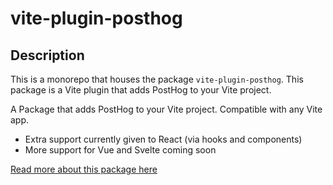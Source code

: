 # vite-plugin-posthog

## Description

This is a monorepo that houses the package `vite-plugin-posthog`. This package is a Vite plugin that adds PostHog to your Vite project.

A Package that adds PostHog to your Vite project. Compatible with any Vite app.

- Extra support currently given to React (via hooks and components)
- More support for Vue and Svelte coming soon

[Read more about this package here](packages/vite-plugin-posthog/README.md)
